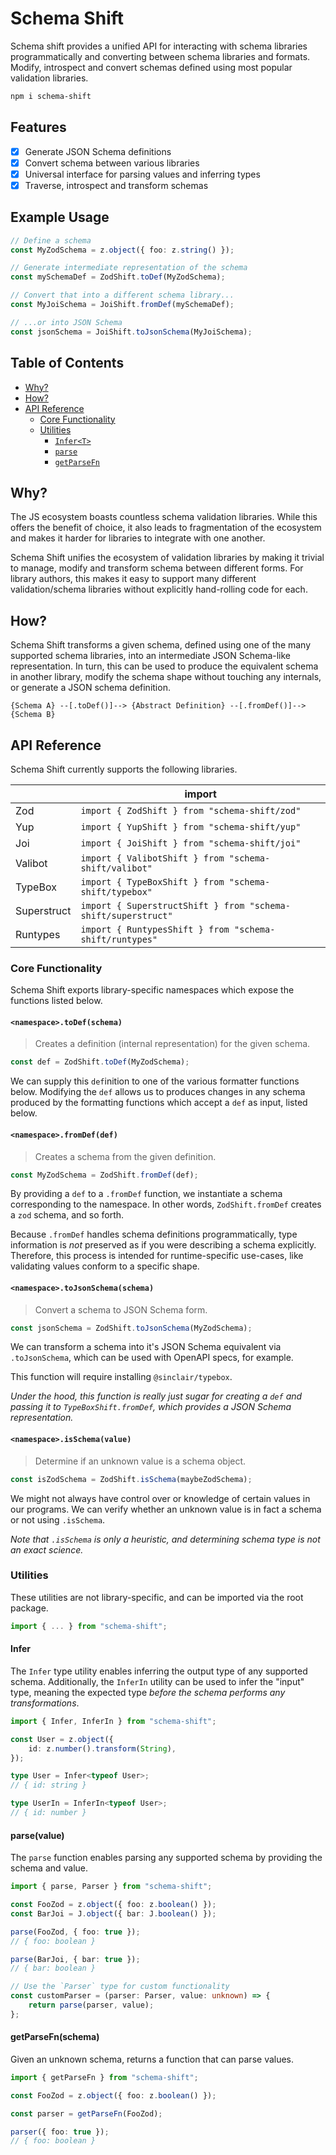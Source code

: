 # Schema Shift

Schema shift provides a unified API for interacting with schema libraries programmatically and converting between schema libraries and formats. Modify, introspect and convert schemas defined using most popular validation libraries.

```sh
npm i schema-shift
```

## Features

-   [x] Generate JSON Schema definitions
-   [x] Convert schema between various libraries
-   [x] Universal interface for parsing values and inferring types
-   [x] Traverse, introspect and transform schemas

## Example Usage

```ts
// Define a schema
const MyZodSchema = z.object({ foo: z.string() });

// Generate intermediate representation of the schema
const mySchemaDef = ZodShift.toDef(MyZodSchema);

// Convert that into a different schema library...
const MyJoiSchema = JoiShift.fromDef(mySchemaDef);

// ...or into JSON Schema
const jsonSchema = JoiShift.toJsonSchema(MyJoiSchema);
```

## Table of Contents

-   [Why?](#why)
-   [How?](#how)
-   [API Reference](#api-reference)
    -   [Core Functionality](#core-functionality)
    -   [Utilities](#utilities)
        -   [`Infer<T>`](#infer)
        -   [`parse`](#parsevalue)
        -   [`getParseFn`](#getparsefnschema)

## Why?

The JS ecosystem boasts countless schema validation libraries. While this offers the benefit of choice, it also leads to fragmentation of the ecosystem and makes it harder for libraries to integrate with one another.

Schema Shift unifies the ecosystem of validation libraries by making it trivial to manage, modify and transform schema between different forms. For library authors, this makes it easy to support many different validation/schema libraries without explicitly hand-rolling code for each.

## How?

Schema Shift transforms a given schema, defined using one of the many supported schema libraries, into an intermediate JSON Schema-like representation. In turn, this can be used to produce the equivalent schema in another library, modify the schema shape without touching any internals, or generate a JSON schema definition.

```
{Schema A} --[.toDef()]--> {Abstract Definition} --[.fromDef()]--> {Schema B}
```

## API Reference

Schema Shift currently supports the following libraries.

|             | import                                                        |
| ----------- | ------------------------------------------------------------- |
| Zod         | `import { ZodShift } from "schema-shift/zod"`                 |
| Yup         | `import { YupShift } from "schema-shift/yup"`                 |
| Joi         | `import { JoiShift } from "schema-shift/joi"`                 |
| Valibot     | `import { ValibotShift } from "schema-shift/valibot"`         |
| TypeBox     | `import { TypeBoxShift } from "schema-shift/typebox"`         |
| Superstruct | `import { SuperstructShift } from "schema-shift/superstruct"` |
| Runtypes    | `import { RuntypesShift } from "schema-shift/runtypes"`       |

### Core Functionality

Schema Shift exports library-specific namespaces which expose the functions listed below.

#### `<namespace>.toDef(schema)`

> Creates a definition (internal representation) for the given schema.

```ts
const def = ZodShift.toDef(MyZodSchema);
```

We can supply this `def`inition to one of the various formatter functions below. Modifying the `def` allows us to produces changes in any schema produced by the formatting functions which accept a `def` as input, listed below.

#### `<namespace>.fromDef(def)`

> Creates a schema from the given definition.

```ts
const MyZodSchema = ZodShift.fromDef(def);
```

By providing a `def` to a `.fromDef` function, we instantiate a schema corresponding to the namespace. In other words, `ZodShift.fromDef` creates a `zod` schema, and so forth.

Because `.fromDef` handles schema definitions programmatically, type information is _not_ preserved as if you were describing a schema explicitly. Therefore, this process is intended for runtime-specific use-cases, like validating values conform to a specific shape.

#### `<namespace>.toJsonSchema(schema)`

> Convert a schema to JSON Schema form.

```ts
const jsonSchema = ZodShift.toJsonSchema(MyZodSchema);
```

We can transform a schema into it's JSON Schema equivalent via `.toJsonSchema`, which can be used with OpenAPI specs, for example.

This function will require installing `@sinclair/typebox`.

_Under the hood, this function is really just sugar for creating a `def` and passing it to `TypeBoxShift.fromDef`, which provides a JSON Schema representation._

#### `<namespace>.isSchema(value)`

> Determine if an unknown value is a schema object.

```ts
const isZodSchema = ZodShift.isSchema(maybeZodSchema);
```

We might not always have control over or knowledge of certain values in our programs. We can verify whether an unknown value is in fact a schema or not using `.isSchema`.

_Note that `.isSchema` is only a heuristic, and determining schema type is not an exact science._

### Utilities

These utilities are not library-specific, and can be imported via the root package.

```ts
import { ... } from "schema-shift";
```

#### Infer<T>

The `Infer` type utility enables inferring the output type of any supported schema. Additionally, the `InferIn` utility can be used to infer the "input" type, meaning the expected type _before the schema performs any transformations_.

```ts
import { Infer, InferIn } from "schema-shift";

const User = z.object({
    id: z.number().transform(String),
});

type User = Infer<typeof User>;
// { id: string }

type UserIn = InferIn<typeof User>;
// { id: number }
```

#### parse(value)

The `parse` function enables parsing any supported schema by providing the schema and value.

```ts
import { parse, Parser } from "schema-shift";

const FooZod = z.object({ foo: z.boolean() });
const BarJoi = J.object({ bar: J.boolean() });

parse(FooZod, { foo: true });
// { foo: boolean }

parse(BarJoi, { bar: true });
// { bar: boolean }

// Use the `Parser` type for custom functionality
const customParser = (parser: Parser, value: unknown) => {
    return parse(parser, value);
};
```

#### getParseFn(schema)

Given an unknown schema, returns a function that can parse values.

```ts
import { getParseFn } from "schema-shift";

const FooZod = z.object({ foo: z.boolean() });

const parser = getParseFn(FooZod);

parser({ foo: true });
// { foo: boolean }
```
